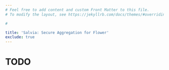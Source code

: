 ```yaml
---
# Feel free to add content and custom Front Matter to this file.
# To modify the layout, see https://jekyllrb.com/docs/themes/#overriding-theme-defaults

#

title: 'Salvia: Secure Aggregation for Flower'
exclude: true
---
```


# TODO